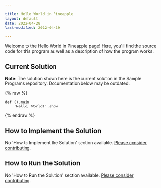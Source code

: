 ```yaml
---

title: Hello World in Pineapple
layout: default
date: 2022-04-28
last-modified: 2022-04-29

---
```


Welcome to the Hello World in Pineapple page! Here, you'll find the source code for this program as well as a description of how the program works.

## Current Solution

**Note**: The solution shown here is the current solution in the Sample Programs repository. Documentation below may be outdated.

{% raw %}

```Pineapple
def ().main
    'Hello, World!'.show
```

{% endraw %}

## How to Implement the Solution

No 'How to Implement the Solution' section available. [Please consider contributing](https://github.com/TheRenegadeCoder/sample-programs-website).

## How to Run the Solution

No 'How to Run the Solution' section available. [Please consider contributing](https://github.com/TheRenegadeCoder/sample-programs-website).
